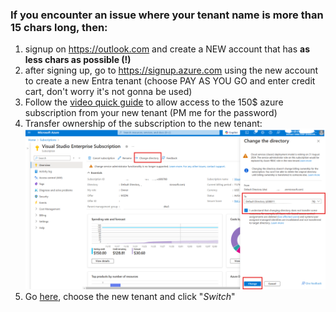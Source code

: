 ### If you encounter an issue where your tenant name is more than 15 chars long, then:
1. signup on https://outlook.com and create a NEW account that has **as less chars as possible (!)**
1. after signing up, go to https://signup.azure.com using the new account to create a new Entra tenant (choose PAY AS YOU GO and enter credit cart, don't worry it's not gonna be used)
1. Follow the [video quick guide](openNewTenant.zip) to allow access to the 150$ azure subscription from your new tenant (PM me for the password)
1. Transfer ownership of the subscription to the new tenant:
    ![pic](transferOwnership-afterFollowingTheVideo.png)
1. Go [here](https://portal.azure.com/?feature.msaljs=true#view/Microsoft_AAD_IAM/DirectorySwitchBlade/subtitle/), choose the new tenant and click "*Switch*"